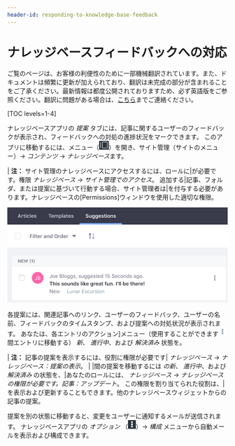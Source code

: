 ```yaml
---
header-id: responding-to-knowledge-base-feedback
---
```


# ナレッジベースフィードバックへの対応

<p class="alert alert-info"><span class="wysiwyg-color-blue120">ご覧のページは、お客様の利便性のために一部機械翻訳されています。また、ドキュメントは頻繁に更新が加えられており、翻訳は未完成の部分が含まれることをご了承ください。最新情報は都度公開されておりますため、必ず英語版をご参照ください。翻訳に問題がある場合は、<a href="mailto:support-content-jp@liferay.com">こちら</a>までご連絡ください。</span></p>

[TOC levels=1-4]

ナレッジベースアプリの *提案* タブには、記事に関するユーザーのフィードバックが表示され、フィードバックへの対処の進捗状況をマークできます。 このアプリに移動するには、メニュー（![Menu](../../../../images/icon-menu.png)）を開き、サイト管理（サイトのメニュー）→ *コンテンツ* → *ナレッジベース*ます。

| **注：** サイト管理のナレッジベースにアクセスするには、ロールに|が必要です。権限 *ナレッジベース* → *サイト管理でのアクセス*。 追加する|記事、フォルダ、または提案に基づいて行動する場合、サイト管理者は|を付与する必要があります。ナレッジベースの[Permissions]ウィンドウを使用した適切な権限。

![図1：ナレッジベースの[提案]タブには、ユーザーがナレッジベースの記事に残した各フィードバックが表示されます。](../../../../images/kb-admin-suggestions.png)

各提案には、関連記事へのリンク、ユーザーのフィードバック、ユーザーの名前、フィードバックのタイムスタンプ、および提案への対処状況が表示されます。 あなたは、各エントリのアクション]メニュー（使用することができます![Actions](../../../../images/icon-actions.png)間エントリに移動する） *新*、 *進行中*、および *解決済み* 状態を。

| **注：** 記事の提案を表示するには、役割に権限が必要です| *ナレッジベース* → *ナレッジベース：提案の表示*。 | |間の提案を移動するには *の新*、 *進行中*、および *解決済み* の状態を、|あなたのロールには、 *ナレッジベース* → *ナレッジベースの権限が必要です。記事：アップデート*。 この権限を割り当てられた役割は、|を表示および更新することもできます。他のナレッジベースウィジェットからの記事の提案。

提案を別の状態に移動すると、変更をユーザーに通知するメールが送信されます。 ナレッジベースアプリの *オプション* （![Options](../../../../images/icon-options.png)）→ *構成* メニューから自動メールを表示および構成できます。

